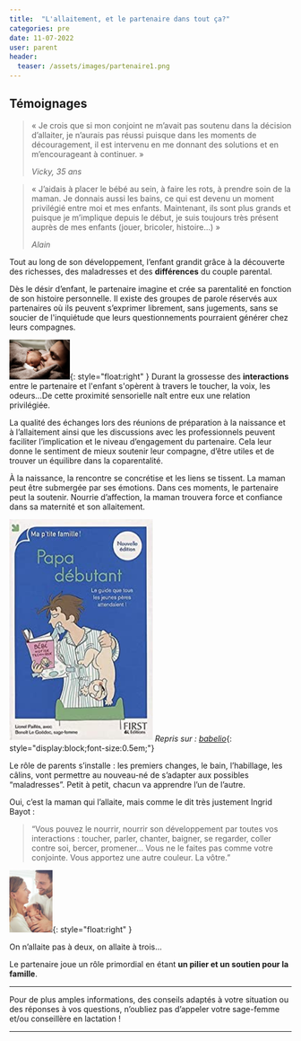 ```yaml
---
title:  "L'allaitement, et le partenaire dans tout ça?"
categories: pre
date: 11-07-2022
user: parent
header:
  teaser: /assets/images/partenaire1.png
---
```


## Témoignages

>« Je crois que si mon conjoint ne m’avait pas soutenu dans la décision d’allaiter, je n’aurais pas réussi puisque dans les moments de découragement, il est intervenu en me donnant des solutions et en m’encourageant à continuer. » 
>
> <cite>Vicky, 35 ans</cite>

> « J’aidais à placer le bébé au sein, à faire les rots, à prendre soin de la maman. Je donnais aussi les bains, ce qui est devenu un moment privilégié entre moi et mes enfants. Maintenant, ils sont plus grands et puisque je m’implique depuis le début, je suis toujours très présent auprès de mes enfants (jouer, bricoler, histoire...) » 
>
> <cite>Alain</cite>

Tout au long de son développement, l’enfant grandit grâce à la découverte des richesses, des maladresses et des **différences** du couple parental.
 
Dès le désir d’enfant, le partenaire imagine et crée sa parentalité en fonction de son histoire personnelle. Il existe des groupes de parole réservés aux partenaires où ils peuvent s’exprimer librement, sans jugements, sans se soucier de l'inquiétude que leurs questionnements pourraient générer chez leurs compagnes. 


![Interactions](/assets/images/partenaire1.png){: style="float:right" } 
Durant la grossesse des **interactions** entre le partenaire et l'enfant s'opèrent à travers le toucher, la voix, les odeurs...De cette proximité sensorielle naît entre eux une relation privilégiée. 

La qualité des échanges lors des réunions de préparation à la naissance et à l’allaitement ainsi que les discussions avec les professionnels peuvent faciliter l’implication et le niveau d’engagement du partenaire. Cela leur donne le sentiment de mieux soutenir leur compagne, d’être utiles et de trouver un équilibre dans la coparentalité.
 
À la naissance, la rencontre se concrétise et les liens se tissent. La maman peut être submergée par ses émotions. Dans ces moments, le partenaire peut la soutenir. Nourrie d’affection, la maman trouvera force et confiance dans sa maternité et son allaitement.

![Papa Débutant](/assets/images/partenaire2.png)
*Repris sur : [babelio](https://www.babelio.com/livres/Pailles-Papa-debutant--Le-guide-que-tous-les-jeunes-peres/382256)*{: style="display:block;font-size:0.5em;"}


Le rôle de parents s’installe : les premiers changes, le bain, l’habillage, les câlins, vont permettre au nouveau-né de s’adapter aux possibles “maladresses”. Petit à petit, chacun va apprendre l’un de l’autre.

Oui, c’est la maman qui l’allaite, mais comme le dit très justement Ingrid Bayot : 
> “Vous pouvez le nourrir, nourrir son développement par toutes vos interactions : toucher, parler, chanter, baigner, se regarder, coller contre soi, bercer, promener… Vous ne le faites pas comme votre conjointe. Vous apportez une autre couleur. La vôtre.”



![A trois](/assets/images/partenaire3.png){: style="float:right" } 

On n’allaite pas à deux, on allaite à trois…
 
Le partenaire joue un rôle primordial en étant **un pilier et un soutien pour la famille**.

___
Pour de plus amples informations, des conseils adaptés à votre situation ou des réponses à vos questions, n’oubliez pas d’appeler votre sage-femme et/ou conseillère en lactation !
___
